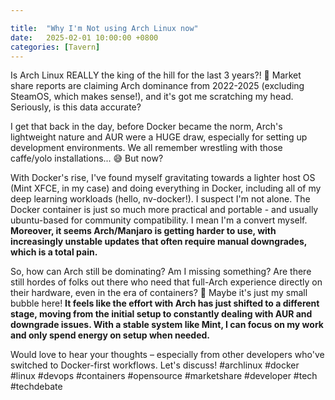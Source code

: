 ```yaml
---

title:  "Why I'm Not using Arch Linux now"
date:   2025-02-01 10:00:00 +0800
categories: [Tavern]
---
```



Is Arch Linux REALLY the king of the hill for the last 3 years?! 🤔 Market share reports are claiming Arch dominance from 2022-2025 (excluding SteamOS, which makes sense!), and it's got me scratching my head. Seriously, is this data accurate?

I get that back in the day, before Docker became the norm, Arch's lightweight nature and AUR were a HUGE draw, especially for setting up development environments. We all remember wrestling with those caffe/yolo installations... 😅 But now?

With Docker's rise, I've found myself gravitating towards a lighter host OS (Mint XFCE, in my case) and doing everything in Docker, including all of my deep learning workloads (hello, nv-docker!). I suspect I'm not alone. The Docker container is just so much more practical and portable - and usually ubuntu-based for community compatibility. I mean I'm a convert myself. **Moreover, it seems Arch/Manjaro is getting harder to use, with increasingly unstable updates that often require manual downgrades, which is a total pain.**

So, how can Arch still be dominating? Am I missing something? Are there still hordes of folks out there who need that full-Arch experience directly on their hardware, even in the era of containers? 🧐 Maybe it's just my small bubble here! **It feels like the effort with Arch has just shifted to a different stage, moving from the initial setup to constantly dealing with AUR and downgrade issues. With a stable system like Mint, I can focus on my work and only spend energy on setup when needed.**

Would love to hear your thoughts – especially from other developers who've switched to Docker-first workflows. Let's discuss! #archlinux #docker #linux #devops #containers #opensource #marketshare #developer #tech #techdebate